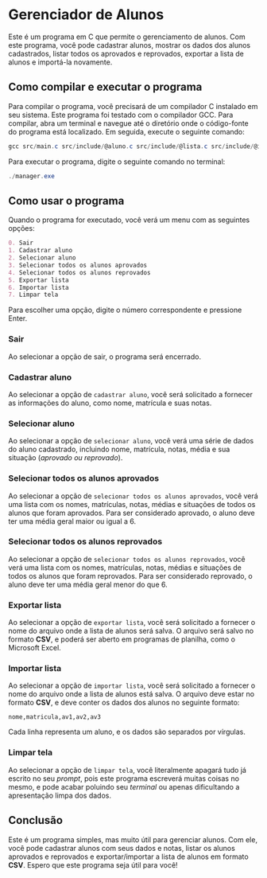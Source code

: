 # Gerenciador de Alunos
Este é um programa em C que permite o gerenciamento de alunos. Com este programa, você pode cadastrar
alunos, mostrar os dados dos alunos cadastrados, listar todos os aprovados e reprovados, exportar a lista
de alunos e importá-la novamente.

## Como compilar e executar o programa
Para compilar o programa, você precisará de um compilador C instalado em seu sistema. Este programa foi
testado com o compilador GCC. Para compilar, abra um terminal e navegue até o diretório onde o código-fonte
do programa está localizado. Em seguida, execute o seguinte comando:
```Powershell
gcc src/main.c src/include/@aluno.c src/include/@lista.c src/include/@io.c -o manager.exe -std=c11
```
Para executar o programa, digite o seguinte comando no terminal:
```Powershell
./manager.exe
```

## Como usar o programa
Quando o programa for executado, você verá um menu com as seguintes opções:
```Markdown
0. Sair
1. Cadastrar aluno
2. Selecionar aluno
3. Selecionar todos os alunos aprovados 
4. Selecionar todos os alunos reprovados
5. Exportar lista
6. Importar lista
7. Limpar tela
```
Para escolher uma opção, digite o número correspondente e pressione Enter.

### Sair
Ao selecionar a opção de sair, o programa será encerrado.

### Cadastrar aluno
Ao selecionar a opção de `cadastrar aluno`, você será solicitado a fornecer as informações do aluno, como
nome, matrícula e suas notas.

### Selecionar aluno
Ao selecionar a opção de `selecionar aluno`, você verá uma série de dados do aluno cadastrado, incluindo
nome, matrícula, notas, média e sua situação (_aprovado ou reprovado_).

### Selecionar todos os alunos aprovados 
Ao selecionar a opção de `selecionar todos os alunos aprovados`, você verá uma lista com os nomes,
matrículas, notas, médias e situações de todos os alunos que foram aprovados. Para ser considerado
aprovado, o aluno deve ter uma média geral maior ou igual a 6.

### Selecionar todos os alunos reprovados 
Ao selecionar a opção de `selecionar todos os alunos reprovados`, você verá uma lista com os nomes,
matrículas, notas, médias e situações de todos os alunos que foram reprovados. Para ser considerado
reprovado, o aluno deve ter uma média geral menor do que 6.

### Exportar lista
Ao selecionar a opção de `exportar lista`, você será solicitado a fornecer o nome do arquivo onde a lista
de alunos será salva. O arquivo será salvo no formato **CSV**, e poderá ser aberto em programas de planilha,
como o Microsoft Excel.

### Importar lista
Ao selecionar a opção de `importar lista`, você será solicitado a fornecer o nome do arquivo onde a lista
de alunos está salva. O arquivo deve estar no formato **CSV**, e deve conter os dados dos alunos no
seguinte formato:
```
nome,matricula,av1,av2,av3
```
Cada linha representa um aluno, e os dados são separados por vírgulas.

### Limpar tela
Ao selecionar a opção de `limpar tela`, você literalmente apagará tudo já escrito no seu _prompt_, pois
este programa escreverá muitas coisas no mesmo, e pode acabar poluindo seu _terminal_ ou apenas dificultando
a apresentação limpa dos dados.

## Conclusão
Este é um programa simples, mas muito útil para gerenciar alunos. Com ele, você pode cadastrar alunos com
seus dados e notas, listar os alunos aprovados e reprovados e exportar/importar a lista de alunos em
formato **CSV**. Espero que este programa seja útil para você!
